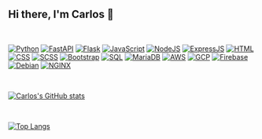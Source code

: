 ## Hi there, I'm Carlos 👋
<br>

[![Python](https://img.shields.io/badge/-Python-3776AB?style=for-the-badge&logo=python&logoColor=white&style=flat)](https://www.python.org/)
[![FastAPI](https://img.shields.io/badge/FastAPI-009688?logo=fastapi&logoColor=white&style=flat)](https://fastapi.tiangolo.com/)
[![Flask](https://img.shields.io/badge/Flask-000000?logo=flask&logoColor=white&style=flat)](https://flask.palletsprojects.com/en/2.0.x/)
[![JavaScript](https://img.shields.io/badge/JavaScript-F0DA2D?logo=javascript&logoColor=white&style=flat)](https://developer.mozilla.org/en-US/docs/Web/JavaScript)
[![NodeJS](https://img.shields.io/badge/NodeJS-339933?logo=node.js&logoColor=white&style=flat)](https://nodejs.org/en/)
[![ExpressJS](https://img.shields.io/badge/ExpressJS-000000?logo=express&logoColor=white&style=flat)](https://expressjs.com/)
[![HTML](https://img.shields.io/badge/HTML-E34F26?logo=html5&logoColor=white&style=flat)](https://developer.mozilla.org/en-US/docs/Web/HTML)
[![CSS](https://img.shields.io/badge/CSS-1572B6?logo=css3&logoColor=white&style=flat)](https://developer.mozilla.org/en-US/docs/Web/CSS)
[![SCSS](https://img.shields.io/badge/SCSS-CC6699?logo=sass&logoColor=white&style=flat)](https://sass-lang.com/)
[![Bootstrap](https://img.shields.io/badge/Bootstrap-7952B3?logo=bootstrap&logoColor=white&style=flat)](https://getbootstrap.com/)
[![SQL](https://img.shields.io/badge/SQL-CC2927?logo=microsoft+sql+server&logoColor=white&style=flat)](https://www.microsoft.com/en-us/sql-server/sql-server-2019)
[![MariaDB](https://img.shields.io/badge/MariaDB-003545?logo=mariadb&logoColor=white&style=flat)](https://mariadb.org/)
[![AWS](https://img.shields.io/badge/AWS-232F3E?logo=amazon+aws&logoColor=white&style=flat)](https://aws.amazon.com/)
[![GCP](https://img.shields.io/badge/GCP-4285F4?logo=google+cloud&logoColor=white&style=flat)](https://cloud.google.com/)
[![Firebase](https://img.shields.io/badge/Firebase-FFCA28?logo=firebase&logoColor=white&style=flat)](https://firebase.google.com/)
[![Debian](https://img.shields.io/badge/Debian-A81D33?logo=debian&logoColor=white&style=flat)](https://www.debian.org/)
[![NGINX](https://img.shields.io/badge/NGINX-009639?logo=nginx&logoColor=white&style=flat)](https://www.nginx.com/)
<!-- [![Python](https://img.shields.io/badge/&#8203;-Python-3776AB?style=for-the-badge&logo=python&logoColor=white&style=flat)](https://www.python.org/) -->
<br>

[![Carlos's GitHub stats](https://github-readme-stats.vercel.app/api?username=carlosm3&show_icons=true)](https://github.com/carlosm3)

<br>

[![Top Langs](https://github-readme-stats.vercel.app/api/top-langs/?username=carlosm3&layout=compact)](https://github.com/carlosm3)
